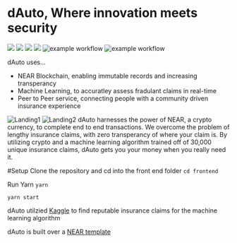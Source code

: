 # dAuto, Where innovation meets security

[![](https://img.shields.io/badge/⋈%20Examples-Basics-green)](https://docs.near.org/tutorials/welcome)
[![](https://img.shields.io/badge/Contract-JS-yellow)](contract-ts)
[![](https://img.shields.io/badge/Contract-Rust-red)](contract-rs)
[![](https://img.shields.io/badge/Frontend-JS-yellow)](frontend)
![example workflow](https://github.com/near-examples/guest-book-examples/actions/workflows/tests-ts.yml/badge.svg)
![example workflow](https://github.com/near-examples/guest-book-examples/actions/workflows/tests-rs.yml/badge.svg)

dAuto uses...
 - NEAR Blockchain, enabling immutable records and increasing transperancy
 - Machine Learning, to accuratley assess fradulant claims in real-time
 - Peer to Peer service, connecting people with a community driven insurance experience

![Landing1](https://github.com/VictorChan880/dAuto/assets/68559144/ec9c0592-3391-4f49-82aa-5e9d5ec4494e)
![Landing2](https://github.com/VictorChan880/dAuto/assets/68559144/cc48a602-ebee-4af2-8043-b87a68547fd0)
dAuto harnesses the power of NEAR, a crypto currency, to complete end to end transactions. We overcome
the problem of lengthy insurance claims, with zero transperancy of where your claim is. By utilizing
crypto and a machine learning algorithm trained off of 30,000 unique insurance claims, dAuto gets you your
money when you really need it. 

#Setup
Clone the repository and cd into the front end folder
`cd frontend`

Run Yarn
`yarn`

`yarn start`


dAuto utilzied [Kaggle](https://www.kaggle.com/code/niteshyadav3103/insurance-fraud-detection-using-12-models) to
find reputable insurance claims for the machine learning algorithm

dAuto is built over a [NEAR template](https://github.com/near-examples/guest-book-examples)

